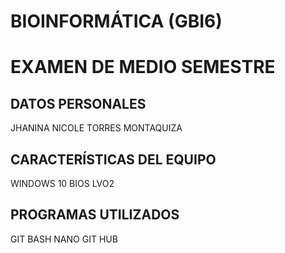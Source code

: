 # BIOINFORMÁTICA (GBI6)

# EXAMEN DE MEDIO SEMESTRE
## DATOS PERSONALES
JHANINA NICOLE TORRES MONTAQUIZA

## CARACTERÍSTICAS DEL EQUIPO
 
WINDOWS 10
BIOS LVO2
## PROGRAMAS UTILIZADOS 
GIT BASH
NANO
GIT HUB

